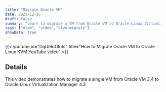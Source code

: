 ```yaml
---
title: "Migrate Oracle VM"
date: 2021-12-16
draft: false
summary: "Learn to migrate a VM from Oracle VM to Oracle Linux Virtualization Manager."
tags: ["olvm", "video","olvm-migrate"]
showDate: true
---
```


{{< youtube id="DqUi9dOInts" title="How to Migrate Oracle VM to Oracle Linux KVM YouTube video" >}}

## Details

This video demonstrates how to migrate a single VM from Oracle VM 3.4 to Oracle Linux Virtualization Manager 4.3.
